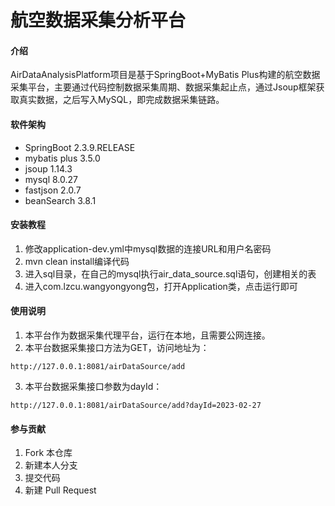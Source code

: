# 航空数据采集分析平台

#### 介绍
AirDataAnalysisPlatform项目是基于SpringBoot+MyBatis Plus构建的航空数据采集平台，主要通过代码控制数据采集周期、数据采集起止点，通过Jsoup框架获取真实数据，之后写入MySQL，即完成数据采集链路。

#### 软件架构
- SpringBoot 2.3.9.RELEASE
- mybatis plus 3.5.0
- jsoup 1.14.3
- mysql 8.0.27
- fastjson 2.0.7
- beanSearch 3.8.1

#### 安装教程

1.  修改application-dev.yml中mysql数据的连接URL和用户名密码
2.  mvn clean install编译代码
3.  进入sql目录，在自己的mysql执行air_data_source.sql语句，创建相关的表
4.  进入com.lzcu.wangyongyong包，打开Application类，点击运行即可

#### 使用说明

1.  本平台作为数据采集代理平台，运行在本地，且需要公网连接。
2.  本平台数据采集接口方法为GET，访问地址为：
```shell
http://127.0.0.1:8081/airDataSource/add
```
3.  本平台数据采集接口参数为dayId：
```shell
http://127.0.0.1:8081/airDataSource/add?dayId=2023-02-27
```


#### 参与贡献

1.  Fork 本仓库
2.  新建本人分支
3.  提交代码
4.  新建 Pull Request